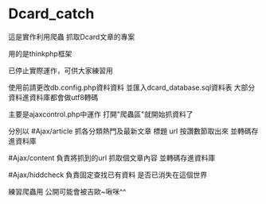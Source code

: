 # Dcard_catch
這是實作利用爬蟲 抓取Dcard文章的專案

用的是thinkphp框架

已停止實際運作，可供大家練習用

使用前請更改db.config.php資料資料
並匯入dcard_database.sql資料表
大部分資料進資料庫都會做utf8轉碼

主要是ajaxcontrol.php中運作
打開"爬蟲區"就開始抓資料了

分別以
#Ajax/article
抓各分類熱門及最新文章
標題 url 按讚數節取出來
並轉碼存進資料庫


#Ajax/content
負責將抓到的url
抓取個文章內容
並轉碼存進資料庫

#Ajax/hiddcheck
負責固定查找已有資料
是否已消失在這個世界

練習爬蟲用 公開可能會被吉歐~啾咪^^
